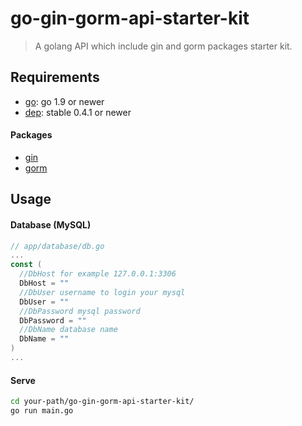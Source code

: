 # go-gin-gorm-api-starter-kit

> A golang API which include gin and gorm packages starter kit.


## Requirements

- [go](https://github.com/golang/go): go 1.9 or newer
- [dep](https://github.com/golang/dep): stable 0.4.1 or newer

#### Packages

- [gin](https://github.com/gin-gonic/gin)
- [gorm](https://github.com/jinzhu/gorm)


## Usage

#### Database (MySQL)

```go
// app/database/db.go
...
const (
  //DbHost for example 127.0.0.1:3306
  DbHost = ""
  //DbUser username to login your mysql
  DbUser = ""
  //DbPassword mysql password
  DbPassword = ""
  //DbName database name
  DbName = ""
)
...
```


#### Serve

```sh
cd your-path/go-gin-gorm-api-starter-kit/
go run main.go
```

